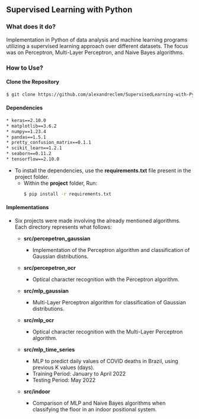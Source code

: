 ## Supervised Learning with Python
### What does it do?
Implementation in Python of data analysis and machine learning programs utilizing a supervised learning approach over different datasets. The focus was on Perceptron, Multi-Layer Perceptron, and Naive Bayes algorithms.


### How to Use?

#### Clone the Repository
```bash
$ git clone https://github.com/alexandreclem/SupervisedLearning-with-Python.git
```
#### Dependencies
```bash
* keras==2.10.0
* matplotlib==3.6.2
* numpy==1.23.4
* pandas==1.5.1
* pretty_confusion_matrix==0.1.1
* scikit_learn==1.2.1
* seaborn==0.11.2
* tensorflow==2.10.0
```
- To install the dependencies, use the **requirements.txt** file present in the project folder.
    - Within the **project** folder, Run:
        ```bash
        $ pip install -r requirements.txt
        ``` 

#### Implementations
- Six projects were made involving the already mentioned algorithms. Each directory represents what follows:
    - **src/percepetron_gaussian**
        - Implementation of the Perceptron algorithm and classification of Gaussian distributions.

    - **src/percepetron_ocr**
        - Optical character recognition with the Perceptron algorithm.

    - **src/mlp_gaussian**
        - Multi-Layer Perceptron algorithm for classification of Gaussian distributions.

    - **src/mlp_ocr**
        - Optical character recognition with the Multi-Layer Perceptron algorithm. 


    - **src/mlp_time_series**
        - MLP to predict daily values of COVID deaths in Brazil, using previous K values (days).
        - Training Period: January to April 2022
        - Testing Period: May 2022
        
    - **src/indoor**
        - Comparison of MLP and Naive Bayes algorithms when classifying the floor in an indoor positional system.


